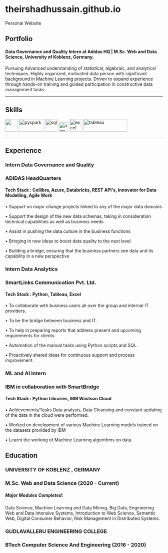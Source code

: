 # theirshadhussain.github.io
Personal Website
## Portfolio

#### Data Governance and Quality Intern at Adidas HQ | M.Sc. Web and Data Science, University of Koblenz, Germany.

Pursuing Advanced understanding of statistical, algebraic, and analytical techniques.
Highly organized, motivated data person with significant background in Machine Learning projects. Driven to expand experience through hands-on training and guided participation in constructive data management tasks. 

---

## Skills

<p align='left'>
  <img src="https://upload.wikimedia.org/wikipedia/commons/c/c3/Python-logo-notext.svg" width="40" height="40">
  <img src='https://miro.medium.com/max/3128/1*sQGVLk43kXJTEw1mtJRoDw.png' alt="pyspark" width="80" height="40">
  <img src='https://upload.wikimedia.org/wikipedia/commons/8/87/Sql_data_base_with_logo.png' height='40' width='auto' alt="sql">
   <img src="https://upload.wikimedia.org/wikipedia/commons/9/93/Amazon_Web_Services_Logo.svg" alt="aws" width="auto" height="30"/>
   <img src="https://logodownload.org/wp-content/uploads/2020/04/excel-logo-0.png" alt="excel" width="40" height="40"/>
   <img src="https://d1.awsstatic.com/china/hp/partners/tableau-LOGO-new02.5c999da7245fd3cb2ad15cde4bf90d0432b626ef.png" alt="tableau" width="140" height="40"/>
  
</p>

---

## Experience

### **Intern Data Governance and Quality**
### ADIDAS HeadQuarters
#### Tech Stack : Collibra, Azure, Databricks, REST API's, Innovator for Data Modelling, Agile Work

•	Support on major change projects linked to any of the major data domains 

•	Support the design of the new data schemas, taking in consideration technical capabilities as well as business needs

•	Assist in pushing the data culture in the business functions  

•	Bringing in new ideas to boost data quality to the next level 

•	Building a bridge, ensuring that the business partners see data and its capability in a new perspective 



### **Intern Data Analytics**
### SmartLinks Communication Pvt. Ltd.
#### Tech Stack : Python, Tableau, Excel

•	To collaborate with business users all over the group and internal IT providers. 

•	To be the bridge between business and IT. 

•	To help in preparing reports that address present and upcoming requirements for clients.

•	Automation of the manual tasks using Python scripts and SQL. 

•	Proactively shared ideas for continuous support and process improvement.

### **ML and AI Intern**
### IBM in collaboration with SmartBridge
#### Tech Stack : Python Libraries, IBM Wastson Cloud

•	Achievements/Tasks Data analysis, Data Cleansing and constant updating of the data in the cloud were performed.

•	Worked on development of various Machine Learning models trained on the datasets provided by IBM

•	Learnt the working of Machine Learning algorithms on data.

## Education

### **UNIVERSITY OF KOBLENZ , GERMANY**
### M.Sc. Web and Data Science (2020 - Current)
##### Major Modules Completed:
Data Science, Machine Learning and Data Mining, Big Data, Engineering Web and Data Intensive Systems, 
Introduction to Web Science, Semantic Web, Digital Consumer Behavior, Risk Management in Distributed Systems. 

### **GUDLAVALLERU ENGINEERING COLLEGE**
### BTech Computer Science And Engineering (2016 - 2020)
